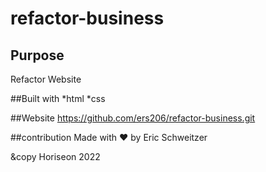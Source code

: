 # refactor-business

## Purpose

Refactor Website

##Built with
*html
*css


##Website
https://github.com/ers206/refactor-business.git

##contribution
Made with ❤️ by Eric Schweitzer 

&copy Horiseon 2022

